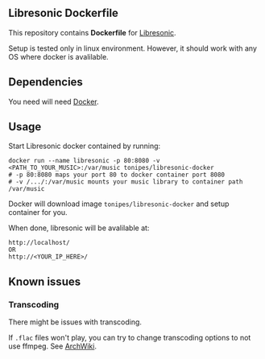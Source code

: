 ## Libresonic Dockerfile

This repository contains **Dockerfile** for [Libresonic](http://libresonic.org).

Setup is tested only in linux environment. However, it should work with any OS where docker is avalilable.

## Dependencies

You need will need [Docker](https://www.docker.com/).

## Usage

Start Libresonic docker contained by running:

```
docker run --name libresonic -p 80:8080 -v <PATH_TO_YOUR_MUSIC>:/var/music tonipes/libresonic-docker
# -p 80:8080 maps your port 80 to docker container port 8080
# -v /.../:/var/music mounts your music library to container path /var/music
```

Docker will download image `tonipes/libresonic-docker` and setup container for you.

When done, libresonic will be avalilable at:

```
http://localhost/
OR
http://<YOUR_IP_HERE>/
```

## Known issues

### Transcoding

There might be issues with transcoding.

If `.flac` files won't play, you can try to change transcoding options to not use ffmpeg. See [ArchWiki](https://wiki.archlinux.org/index.php/Subsonic#FLAC_playback).

